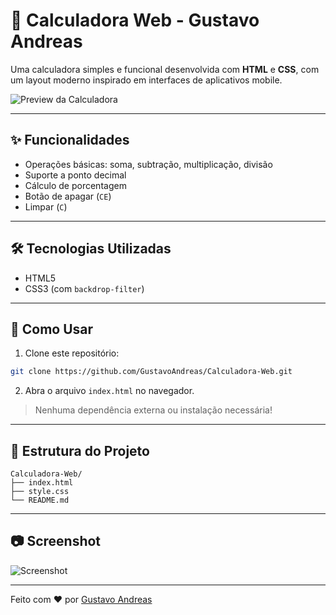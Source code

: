 # 📱 Calculadora Web - Gustavo Andreas

Uma calculadora simples e funcional desenvolvida com **HTML** e **CSS**, com um layout moderno inspirado em interfaces de aplicativos mobile.

![Preview da Calculadora](./screenshot.png)

---

## ✨ Funcionalidades

- Operações básicas: soma, subtração, multiplicação, divisão
- Suporte a ponto decimal
- Cálculo de porcentagem
- Botão de apagar (`CE`)
- Limpar (`C`)

---

## 🛠️ Tecnologias Utilizadas

- HTML5
- CSS3 (com `backdrop-filter`)

---

## 🚀 Como Usar

1. Clone este repositório:
```bash
git clone https://github.com/GustavoAndreas/Calculadora-Web.git
```

2. Abra o arquivo `index.html` no navegador.

> Nenhuma dependência externa ou instalação necessária!

---

## 📁 Estrutura do Projeto

```
Calculadora-Web/
├── index.html
├── style.css
└── README.md
```
---

## 📷 Screenshot

![Screenshot](./screenshot.png)

---

Feito com ❤️ por [Gustavo Andreas](https://github.com/GustavoAndreas)
